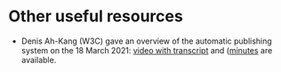# Other useful resources

- Denis Ah-Kang (W3C) gave an overview of the automatic publishing system on the 18 March 2021:
  [video with transcript](https://www.w3.org/2021/03/18-echidna/video.html)
  and ([minutes](https://www.w3.org/2021/03/18-pub-minutes.html) are available.
